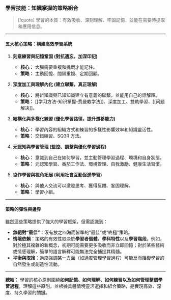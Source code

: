 ### 學習技能：知識掌握的策略組合

> [!quote]
> 學習的本質：有效吸收、深刻理解、牢固記憶，並能在需要時提取和應用信息。

---

#### 五大核心策略：構建高效學習系統

1.  **刻意練習與記憶鞏固 (對抗遺忘，加深印記)**
    *   **核心：** 大腦需要重複和挑戰才能記住。
    *   **策略：** 主動回憶、間隔重複、定期回顧。

2.  **深度加工與理解內化 (建立聯繫，真正理解)**
    *   **核心：** 將新知識與已知知識建立有意義的聯繫，並能用自己的話解釋。
    *   **策略：** [[学习方法-知识掌握-费曼教学法]]、深度加工、雙軌學習、[[问题解决]]。

3.  **結構化與多樣化練習 (優化學習路徑，提升遷移能力)**
    *   **核心：** 學習內容的組織方式和練習的多樣性影響效率和知識靈活性。
    *   **策略：** 交錯練習、SQ3R 方法。

4.  **元認知與學習管理 (監控、調整與優化學習過程)**
    *   **核心：** 意識到自己在如何學習，並主動管理學習過程、環境和自身狀態。
    *   **策略：** 元認知學習、番茄工作法、環境管理、自我激勵、健康生活習慣。

5.  **協作學習與視角拓展 (利用社會互動促進學習)**
    *   **核心：** 與他人交流可以激發思考、獲得反饋、鞏固理解。
    *   **策略：** 學習小組。

---

#### 策略的彈性與邊界

雖然這些策略提供了強大的學習框架，但需認識到：

*   **無絕對“最佳”**：沒有放之四海而皆準的“最佳”或“終極”策略。
*   **情境依賴**：策略的有效性取決於**學習者個體、學科特性**以及**學習階段**。例如，對於極其複雜的新概念，初期可能需要更多吸收而非立即回憶；對於某些藝術或情感理解，簡單的語言解釋可能無法完全捕捉其精髓。
*   **平衡與取捨**：過度強調某一方面（如過度管理學習過程）可能反而阻礙學習的自然發生或創造性流動。

---

**總結：**
學習的核心原則圍繞**如何記憶、如何理解、如何練習以及如何管理整個學習過程**。理解這些原則，並根據具體情境靈活選擇和組合策略，是實現高效、深度、持久學習的關鍵。